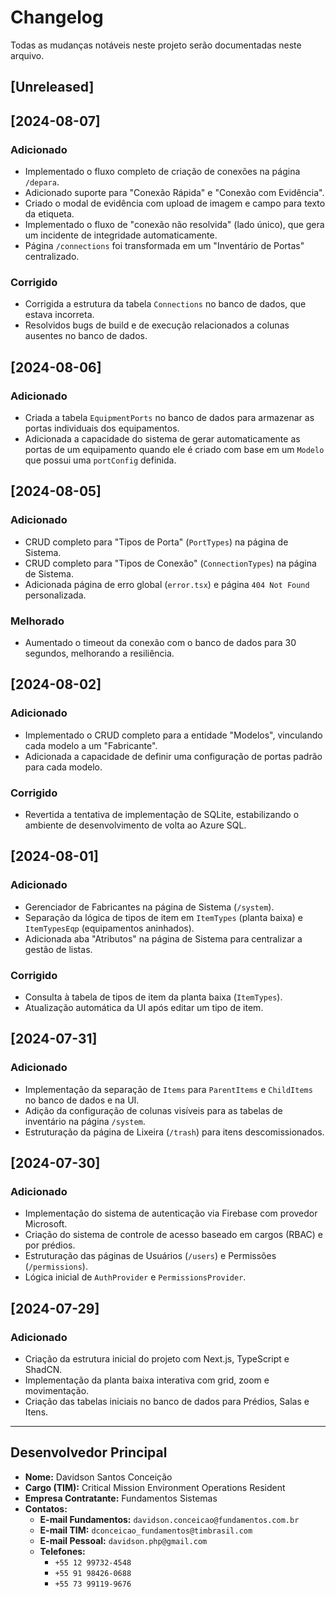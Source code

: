 # Changelog

Todas as mudanças notáveis neste projeto serão documentadas neste arquivo.

## [Unreleased]

## [2024-08-07]

### Adicionado
- Implementado o fluxo completo de criação de conexões na página `/depara`.
- Adicionado suporte para "Conexão Rápida" e "Conexão com Evidência".
- Criado o modal de evidência com upload de imagem e campo para texto da etiqueta.
- Implementado o fluxo de "conexão não resolvida" (lado único), que gera um incidente de integridade automaticamente.
- Página `/connections` foi transformada em um "Inventário de Portas" centralizado.

### Corrigido
- Corrigida a estrutura da tabela `Connections` no banco de dados, que estava incorreta.
- Resolvidos bugs de build e de execução relacionados a colunas ausentes no banco de dados.

## [2024-08-06]

### Adicionado
- Criada a tabela `EquipmentPorts` no banco de dados para armazenar as portas individuais dos equipamentos.
- Adicionada a capacidade do sistema de gerar automaticamente as portas de um equipamento quando ele é criado com base em um `Modelo` que possui uma `portConfig` definida.

## [2024-08-05]

### Adicionado
- CRUD completo para "Tipos de Porta" (`PortTypes`) na página de Sistema.
- CRUD completo para "Tipos de Conexão" (`ConnectionTypes`) na página de Sistema.
- Adicionada página de erro global (`error.tsx`) e página `404 Not Found` personalizada.

### Melhorado
- Aumentado o timeout da conexão com o banco de dados para 30 segundos, melhorando a resiliência.

## [2024-08-02]

### Adicionado
- Implementado o CRUD completo para a entidade "Modelos", vinculando cada modelo a um "Fabricante".
- Adicionada a capacidade de definir uma configuração de portas padrão para cada modelo.

### Corrigido
- Revertida a tentativa de implementação de SQLite, estabilizando o ambiente de desenvolvimento de volta ao Azure SQL.

## [2024-08-01]

### Adicionado
- Gerenciador de Fabricantes na página de Sistema (`/system`).
- Separação da lógica de tipos de item em `ItemTypes` (planta baixa) e `ItemTypesEqp` (equipamentos aninhados).
- Adicionada aba "Atributos" na página de Sistema para centralizar a gestão de listas.

### Corrigido
- Consulta à tabela de tipos de item da planta baixa (`ItemTypes`).
- Atualização automática da UI após editar um tipo de item.

## [2024-07-31]

### Adicionado
- Implementação da separação de `Items` para `ParentItems` e `ChildItems` no banco de dados e na UI.
- Adição da configuração de colunas visíveis para as tabelas de inventário na página `/system`.
- Estruturação da página de Lixeira (`/trash`) para itens descomissionados.

## [2024-07-30]

### Adicionado
- Implementação do sistema de autenticação via Firebase com provedor Microsoft.
- Criação do sistema de controle de acesso baseado em cargos (RBAC) e por prédios.
- Estruturação das páginas de Usuários (`/users`) e Permissões (`/permissions`).
- Lógica inicial de `AuthProvider` e `PermissionsProvider`.

## [2024-07-29]

### Adicionado
- Criação da estrutura inicial do projeto com Next.js, TypeScript e ShadCN.
- Implementação da planta baixa interativa com grid, zoom e movimentação.
- Criação das tabelas iniciais no banco de dados para Prédios, Salas e Itens.
---

## Desenvolvedor Principal

- **Nome:** Davidson Santos Conceição
- **Cargo (TIM):** Critical Mission Environment Operations Resident
- **Empresa Contratante:** Fundamentos Sistemas
- **Contatos:**
  - **E-mail Fundamentos:** `davidson.conceicao@fundamentos.com.br`
  - **E-mail TIM:** `dconceicao_fundamentos@timbrasil.com`
  - **E-mail Pessoal:** `davidson.php@gmail.com`
  - **Telefones:**
    - `+55 12 99732-4548`
    - `+55 91 98426-0688`
    - `+55 73 99119-9676`
